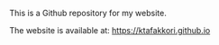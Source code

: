 This is a Github repository for my website. 

The website is available at: https://ktafakkori.github.io
